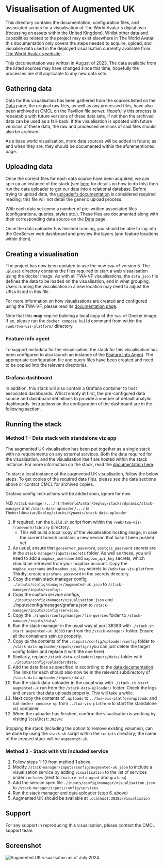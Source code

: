 # Visualisation of Augmented UK

This directory contains the documentation, configuration files, and associated scripts for a visualisation of The World Avatar's digital twin (focussing on assets within the United Kingdom). Whilst other data and capabilities related to the project may exist elsewhere in The World Avatar, this documentation only covers the steps needed to acquire, upload, and visualise data used in the deployed visualisation currently available from [The World Avatar's website](https://theworldavatar.io).

This documentation was written in August of 2023. The data available from the listed sources may have changed since this time, hopefully the processes are still applicable to any new data sets.

## Gathering data

Data for this visualisation has been gathered from the sources listed on the [Data](./docs/data.md) page; the original raw files, as well as any processed files, have also been archived at CMCL on the Pavilion file server. Hopefully this process is repeatable with future versions of these data sets, if not then the archived data can be used as a fall-back. If the visualisation is updated with future versions of these data, the raw and processed versions of said files should also be archived.

As a base world visualisation, more data sources will be added in future; as and when they are, they should be documented within the aforementioned page.

## Uploading data

Once the correct files for each data source have been acquired, we can spin up an instance of the stack (see [here](https://github.com/cambridge-cares/TheWorldAvatar/tree/main/Deploy/stacks/dynamic/stack-manager) for details on how to do this) then run the data uploader to get our data into a relational database. Before trying to upload data, the [uploader's documentation](https://github.com/cambridge-cares/TheWorldAvatar/tree/main/Deploy/stacks/dynamic/stack-data-uploader) is considered required reading; this file will not detail the generic upload process.

With each data set come a number of pre-written associated files (configurations, queries, styles etc.). These files are documented along with their corresponding data source on the [Data](./docs/data.md) page.

Once the data uploader has finished running, you should be able to log into the GeoServer web dashboard and preview the layers (and feature locations within them).

## Creating a visualisation

The project has now been updated to use the new `twa-vf` version 5. The `uploads` directory contains the files required to start a web visualisation using the docker image. As with all TWA-VF visualisations, the `data.json` file defines the data to be loaded on the visualisation, and in what grouping. Users running the visualisation in a new location may need to adjust the URLs listed in this file.

For more information on how visualisations are created and configured using the TWA-VF, please read its [documentation page](https://github.com/cambridge-cares/TheWorldAvatar/tree/main/web/digital-twin-vis-platform).

Note that this __may__ require building a local copy of the `twa-vf` Docker image. If so, please run the `docker compose build` command from within the `/web/twa-vis-platform/` directory.

### Feature info agent

To support metadata for the visualisation, the stack for this visualisation has been configured to also launch an instance of the [Feature Info Agent](https://github.com/cambridge-cares/TheWorldAvatar/tree/main/Agents/FeatureInfoAgent). The appropriate configuration file and query files have been created and need to be copied into the relevant directories.

### Grafana dashboard

In addition, this stack will also contain a Grafana container to host associated dashboards. Whilst empty at first, the pre-configured data source and dashboard definitions to provide a number of default analytic dashboards. Instructions on the configuration of the dashboard are in the following section.

## Running the stack

### Method 1 - Data stack with standalone viz app

The augmented UK visualisation has been put together as a single stack with no requirements on any external services. Both the data required for the visualisation, and the visualisation itself are hosted within the stack instance. For more information on the stack, read the [documentation here](https://github.com/cambridge-cares/TheWorldAvatar/tree/main/Deploy/stacks/dynamic/stack-manager).

To start a local instance of the augmented UK visualisation, follow the below steps. To get copies of the required data files, please see the data sections above or contact CMCL for archived copies.

Grafana config instructions will be added soon, ignore for now

N.B `/stack-manager/.../` is `TheWorldAvatar/Deploy/stacks/dynamic/stack-manager` and `/stack-data-uploader/.../` is `TheWorldAvatar/Deploy/stacks/dynamic/stack-data-uploader`

1. If required, run the `build.sh` script from within the `/web/twa-vis-framework/library` directory.
   - This will build a local copy of the visualisation hosting image, in case the current branch contains a new version that hasn't been pushed yet.
2. As usual, ensure that `geoserver_password`, `postgis_password` secrets are in the `stack-manager/inputs/secrets` folder. As well as these, you will need to add a `mapbox_username` and `mapbox_api_key` secrets, which should be retrieved from your mapbox account. Copy the `mapbox_username` and `mapbox_api_key` secrets to `/web/twa-vis-platform`. Thirdly, create a `grafana_password` in the secrets directory.
3. Copy the main stack manager config, `./inputs/config/manager/augmented-uk.json` to `/stack-manager/inputs/config/`.
4. Copy the custom service configs, `./inputs/config/manager/visualisation.json`  and ./inputs/config/manager/grafana.json to `/stack-manager/inputs/config/services`.
5. Copy the `./inputs/config/manager/fia-queries` folder to `/stack-manager/inputs/data/`.
6. Run the stack manager in the usual way at port 38383 with `./stack.sh start augmented-uk 38383` run from the `/stack-manager/` folder. Ensure all the containers spin up properly.
7. Copy *all* the contents of the `./inputs/config/uploader/config` folder to `/stack-data-uploader/inputs/config/` (you can just delete the target config folder and replace it with the one here).
8. Similarly, replace `/stack-data-uploader/inputs/data/` folder with `./inputs/config/uploader/data`.
9. Add the data files as specified in according to the [data documentation](./docs/data.md). The links for each should also now be in the relevant subdirectory of `/stack-data-uploader/inputs/data/`.
10. Run the stack data-uploader in the usual way with `./stack.sh start augmented-uk` run from the `/stack-data-uploader/` folder. Check the logs and ensure that data uploads properly. This will take a while.
11. Next copy the contents of `.uploads` to `../twa-vis-platform/uploads` and run `docker compose up` from `../twa-vis-platform` to start the standalone viz container
12. When the uploader has finished, confirm the visualisation is working by visiting `localhost:38384/`

Stopping the stack (including the option to remove existing volumes), can be done by using the `stack.sh` script within the `scripts` directory; the name of the created stack will be `augmented-uk`.

### Method 2 - Stack with viz included service

1. Follow steps 1-10 from method 1 above.
2. Modify `/stack-manager/inputs/config/augmented-uk.json` to include a visualisation service by adding `visualisation` to the list of services under `includes` (next to `feature-info-agent` and `grafana`)
3. Add the service spec file `./inputs/config/manager/visualisation.json` to `/stack-manager/inputs/config/services`.
4. Run the stack manager and data uploader (step 6. above)
5. Augmented UK should be available at `localhost:38383/visualisaion`

## Support

For any support in reproducing this visualisation, please contact the CMCL support team.

## Screenshot

![Augmented UK visualisation as of July 2024](screenshot.png)
